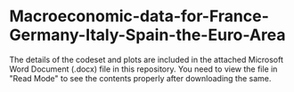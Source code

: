 # Macroeconomic-data-for-France-Germany-Italy-Spain-the-Euro-Area

The details of the codeset and plots are included in the attached Microsoft Word Document (.docx) file in this repository. 
You need to view the file in "Read Mode" to see the contents properly after downloading the same.
